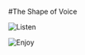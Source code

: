 #The Shape of Voice

![Listen](http://i.imgur.com/LecErRt.png)

![Enjoy](http://i.imgur.com/UUR4y4d.gif)
